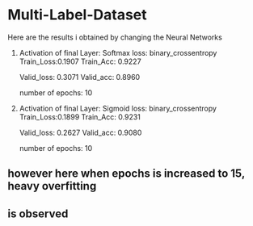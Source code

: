 # Multi-Label-Dataset
Here are the results i obtained by changing the Neural Networks

1) Activation of final Layer: Softmax
   loss: binary_crossentropy
   Train_Loss:0.1907
   Train_Acc: 0.9227

   Valid_loss: 0.3071
   Valid_acc: 0.8960

   number of epochs: 10

2) Activation of final Layer: Sigmoid
   loss: binary_crossentropy
   Train_Loss:0.1899
   Train_Acc: 0.9231

   Valid_loss: 0.2627
   Valid_acc: 0.9080

   number of epochs: 10

## however here when epochs is increased to 15, heavy overfitting 
##	is observed
